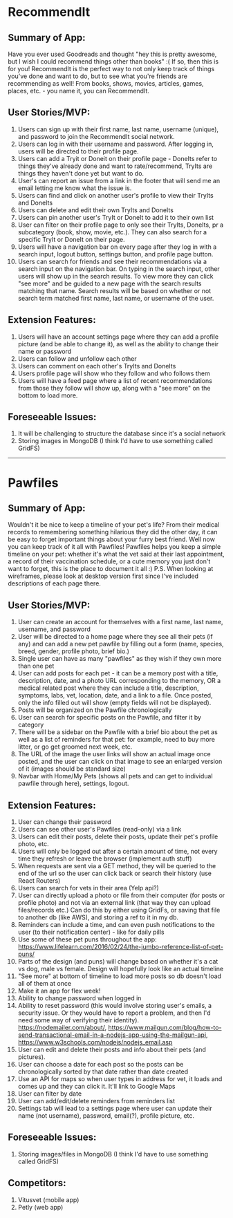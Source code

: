 # RecommendIt

## Summary of App:
Have you ever used Goodreads and thought "hey this is pretty awesome, but I wish I could recommend things other than books" :( If so, then this is for you! RecommendIt is the perfect way to not only keep track of things you've done and want to do, but to see what you're friends are recommending as well! From books, shows, movies, articles, games, places, etc. - you name it, you can RecommendIt.

## User Stories/MVP: 
1. Users can sign up with their first name, last name, username (unique), and password to join the RecommendIt social network.
2. Users can log in with their username and password. After logging in, users will be directed to their profile page.
3. Users can add a Tryit or Doneit on their profile page - DoneIts refer to things they've already done and want to rate/recommend, TryIts are things they haven't done yet but want to do. 
4. User's can report an issue from a link in the footer that will send me an email letting me know what the issue is. 
5. Users can find and click on another user's profile  to view their TryIts and DoneIts 
6. Users can delete and edit their own TryIts and DoneIts 
7. Users can pin another user's TryIt or DoneIt to add it to their own list 
8. User can filter on their profile page to only see their TryIts, DoneIts, pr a subcategory (book, show, movie, etc.). They can also search for a specific TryIt or DoneIt on their page. 
9. Users will have a navigation bar on every page after they log in with a search input, logout button, settings button, and profile page button.
10. Users can search for friends and see their recommendations via a search input on the navigation bar. On typing in the search input, other users will show up in the search results. To view more they can click "see more" and be guided to a new page with the search results matching that name. Search results will be based on whether or not search term matched first name, last name, or username of the user.


## Extension Features: 
1. Users will have an account settings page where they can add a profile picture (and be able to change it), as well as the ability to change their name or password 
2. Users can follow and unfollow each other
3. Users can comment on each other's TryIts and DoneIts
4. Users profile page will show who they follow and who follows them
5. Users will have a feed page where a list of recent recommendations from those they follow will show up, along with a "see more" on the bottom to load more.

## Foreseeable Issues: 
1. It will be challenging to structure the database since it's a social network 
2. Storing images in MongoDB (I think I'd have to use something called GridFS) 
__________________

# Pawfiles

## Summary of App:
Wouldn't it be nice to keep a timeline of your pet's life?
From their medical records to remembering something hilarious they did
the other day, it can be easy to forget important things about your
furry best friend. Well now you can keep track of it all with
Pawfiles! Pawfiles helps you keep a simple timeline on your pet:
whether it's what the vet said at their last appointment, a record of
their vaccination schedule, or a cute memory you just don't want to
forget, this is the place to document it all :) P.S. When looking at
wireframes, please look at desktop version first since I've included
descriptions of each page there.

## User Stories/MVP: 
1. User can create an account for themselves with a first name, last name, username, and password
2. User will be directed to a home page where they see all their pets (if any) and can add a new pet pawfile by filling out a form (name, species, breed, gender, profile photo, brief bio.)
3. Single user can have as many "pawfiles" as they wish if they own more than one pet
4. User can add posts for each pet - it can be a memory post with a title, description, date, and a photo URL corresponding to the memory, OR a medical related post where they can include a title, description, symptoms, labs, vet, location, date, and a link to a file. Once posted, only the info filled out will show (empty fields will not be displayed).
5. Posts will be organized on the Pawfile chronologically
6. User can search for specific posts on the Pawfile, and filter it by category
7. There will be a sidebar on the Pawfile with a brief bio about the pet as well as a list of reminders for that pet: for
example, need to buy more litter, or go get groomed next week, etc.
8. The URL of the image the user links will show an actual image once posted, and the user can click on that image to see an enlarged version of it (images should be standard size) 
9. Navbar with Home/My Pets (shows all pets and can get to individual pawfile through here), settings, logout.

## Extension Features: 
1. User can change their password
2. Users can see other user's Pawfiles (read-only) via a link
3. Users can edit their posts, delete their posts, update their pet's profile photo, etc.
4. Users will only be logged out after a certain amount of time, not every time they refresh or leave the browser (implement auth stuff) 
5. When requests are sent via a GET method, they will be queried to the end of the url so the user can click back or search their history (use React Routers) 
6. Users can search for vets in their area (Yelp api?) 
7. User can directly upload a photo or file from their computer (for posts or profile photo) and not via an external link (that way they can upload files/records etc.) Can do this by either using GridFs, or saving that file to another db (like AWS), and storing a ref to it in my db. 
8. Reminders can include a time, and can even push notifications to the user (to their notification center) - like for daily pills 
9. Use some of these pet puns throughout the app: https://www.lifelearn.com/2016/02/24/the-jumbo-reference-list-of-pet-puns/
10. Parts of the design (and puns) will change based on whether it's a cat vs dog, male vs female. Design will hopefully look like an actual timeline
11. "See more" at bottom of timeline to load more posts so db doesn't load all of them at once
12. Make it an app for flex week!
13. Ability to change password when logged in
14. Ability to reset password (this would involve storing user's emails, a security issue. Or they would have to report a problem, and then I'd need some way of verifying their identity). https://nodemailer.com/about/, https://www.mailgun.com/blog/how-to-send-transactional-email-in-a-nodejs-app-using-the-mailgun-api, https://www.w3schools.com/nodejs/nodejs_email.asp
15. User can edit and delete their posts and info about their pets (and pictures). 
16. User can choose a date for each post so the posts can be chronologically sorted by that date rather than date created
17. Use an API for maps so when user types in address for vet, it loads and comes up and they can click it. It'll link to Google Maps 
18. User can filter by date 
19. User can add/edit/delete reminders from reminders list
20. Settings tab will lead to a settings page where user can update their name (not username), password, email(?), profile picture, etc. 

## Foreseeable Issues: 
1. Storing images/files in MongoDB (I think I'd have to use something called GridFS) 

## Competitors:
1. Vitusvet (mobile app)
2. Petly (web app) 
